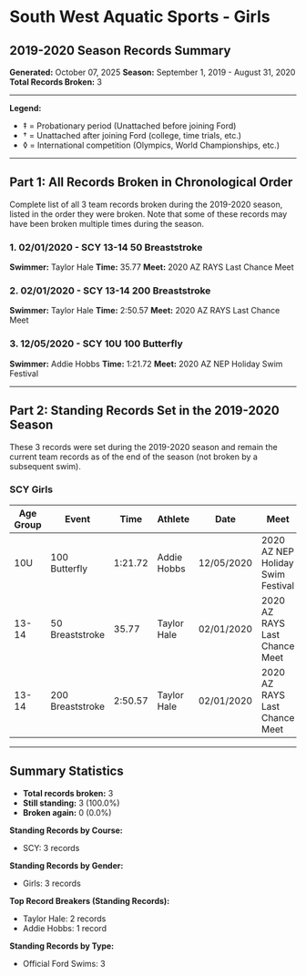 # South West Aquatic Sports - Girls
## 2019-2020 Season Records Summary

**Generated:** October 07, 2025
**Season:** September 1, 2019 - August 31, 2020
**Total Records Broken:** 3

---

**Legend:**
- ‡ = Probationary period (Unattached before joining Ford)
- † = Unattached after joining Ford (college, time trials, etc.)
- ◊ = International competition (Olympics, World Championships, etc.)

---

## Part 1: All Records Broken in Chronological Order

Complete list of all 3 team records broken during the 2019-2020 season,
listed in the order they were broken. Note that some of these records may have
been broken multiple times during the season.

### 1. 02/01/2020 - SCY 13-14 50 Breaststroke

**Swimmer:** Taylor Hale
**Time:** 35.77
**Meet:** 2020 AZ RAYS Last Chance Meet

### 2. 02/01/2020 - SCY 13-14 200 Breaststroke

**Swimmer:** Taylor Hale
**Time:** 2:50.57
**Meet:** 2020 AZ RAYS Last Chance Meet

### 3. 12/05/2020 - SCY 10U 100 Butterfly

**Swimmer:** Addie Hobbs
**Time:** 1:21.72
**Meet:** 2020 AZ NEP Holiday Swim Festival

---

## Part 2: Standing Records Set in the 2019-2020 Season

These 3 records were set during the 2019-2020 season and remain
the current team records as of the end of the season (not broken by a subsequent swim).

### SCY Girls

| Age Group | Event | Time | Athlete | Date | Meet |
|-----------|-------|------|---------|------|------|
| 10U | 100 Butterfly | 1:21.72 | Addie Hobbs | 12/05/2020 | 2020 AZ NEP Holiday Swim Festival |
| 13-14 | 50 Breaststroke | 35.77 | Taylor Hale | 02/01/2020 | 2020 AZ RAYS Last Chance Meet |
| 13-14 | 200 Breaststroke | 2:50.57 | Taylor Hale | 02/01/2020 | 2020 AZ RAYS Last Chance Meet |


---

## Summary Statistics

- **Total records broken:** 3
- **Still standing:** 3 (100.0%)
- **Broken again:** 0 (0.0%)

**Standing Records by Course:**
- SCY: 3 records

**Standing Records by Gender:**
- Girls: 3 records

**Top Record Breakers (Standing Records):**
- Taylor Hale: 2 records
- Addie Hobbs: 1 record

**Standing Records by Type:**
- Official Ford Swims: 3
